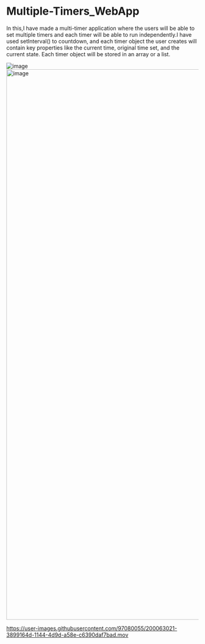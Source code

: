 # Multiple-Timers_WebApp

In this,I have made a multi-timer application where the users will be able to set multiple timers and each timer will be able to run independently.I have used setInterval() to countdown, and each timer object the user creates will contain key properties like the current time, original time set, and the current state. Each timer object will be stored in an array or a list.

![image](https://user-images.githubusercontent.com/97080055/200058591-025176b2-251d-4fa8-86c2-a3c730e4dff9.png)
<img width="1440" alt="image" src="https://user-images.githubusercontent.com/97080055/200058426-7d971a1e-081e-438e-891c-8407c4ff19ba.png">

https://user-images.githubusercontent.com/97080055/200063021-3899164d-1144-4d9d-a58e-c6390daf7bad.mov





